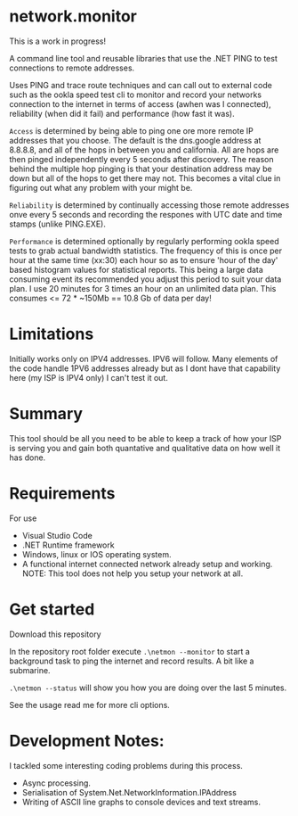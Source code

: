 # network.monitor


This is a work in progress!

A command line tool and reusable libraries that use the .NET PING to test connections to remote addresses.

Uses PING and trace route techniques and can call out to external code such as the ookla speed test cli to monitor and record your networks connection to the internet in terms of access (awhen was I connected), reliability (when did it fail) and performance (how fast it was).

`Access` is determined by being able to ping one ore more remote IP addresses that you choose. The default is the dns.google address at 8.8.8.8, and all of the hops in between you and california. All are hops are then pinged independently every 5 seconds after discovery. The reason behind the multiple hop pinging is that your destination address may be down but all of the hops to get there may not. This becomes a vital clue in figuring out what any problem with your might be.

`Reliability` is determined by continually accessing those remote addresses onve every 5 seconds and recording the respones with UTC date and time stamps (unlike PING.EXE). 

`Performance` is determined optionally by regularly performing ookla speed tests to grab actual bandwidth statistics. The frequency of this is once per hour at the same time (xx:30) each hour so as to ensure 'hour of the day' based histogram values for statistical reports. This being a large data consuming event its recommended you adjust this period to suit your data plan. I use 20 minutes for 3 times an hour on an unlimited data plan. This consumes <= 72 * ~150Mb  == 10.8 Gb of data per day!

# Limitations

Initially works only on IPV4 addresses. IPV6 will follow. Many elements of the code handle 1PV6 addresses already but as I dont have that capability here (my ISP is IPV4 only) I can't test it out.

# Summary

This tool should be all you need to be able to keep a track of how your ISP is serving you and gain both quantative and qualitative data on how well it has done. 

# Requirements
For use
* Visual Studio Code
* .NET Runtime framework
* Windows, linux or IOS operating system.
* A functional internet connected network already setup and working. NOTE: This tool does not help you setup your network at all.

# Get started

Download this repository

In the repository root folder execute ```.\netmon --monitor``` to start a background task to ping the internet and record results. A bit like a submarine.

```.\netmon --status``` will show you how you are doing over the last 5 minutes.

See the usage read me for more cli options.


# Development Notes:

I tackled some interesting coding problems during this process.

* Async processing.
* Serialisation of System.Net.NetworkInformation.IPAddress
* Writing of ASCII line graphs to console devices and text streams.

